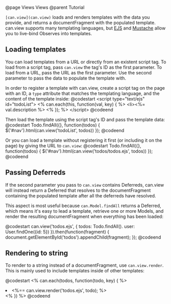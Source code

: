 @page Views Views
@parent Tutorial

`[can.view](can.view)` loads and renders templates with the data you provide, and
returns a documentFragment with the populated template. can.view supports many
templating languages, but [EJS](can.EJS) and [Mustache](can.Mustache) allow you
to live-bind Observes into templates.

## Loading templates

You can load templates from a URL or directly from an existent script tag. To
load from a script tag, pass `can.view` the tag's ID as the first parameter. To
load from a URL, pass the URL as the first parameter. Use the second parameter to
pass the data to populate the template with.

In order to register a template with can.view, create a script tag on the page
with an ID, a `type` attribute that matches the templating language, and the
content of the template inside:
@codestart
&lt;script type="text/ejs" id="todoList">
<% can.each(this, function(val, key) { %>
	&lt;li><%= val.description %></li>
<% }); %>
&lt;/script>
@codeend

Then load the template using the script tag's ID and pass the template data:
@codestart
Todo.findAll({}, function(todos) {
	$('#nav').html(can.view('todoList', todos))
});
@codeend

Or you can load a template without registering it first (or including it on the
page) by giving the URL to `can.view`:
@codestart
Todo.findAll({}, function(todos) {
	$('#nav').html(can.view('todos/todos.ejs', todos))
});
@codeend

## Passing Deferreds

If the second parameter you pass to `can.view` contains Deferreds, can.view will
instead return a Deferred that resolves to the documentFragment containing the
populated template after all the deferreds have resolved.

This aspect is most useful because `can.Model.findAll` returns a Deferred, which
means it's easy to lead a template, retrieve one or more Models, and render the
resulting documentFragment when everything has been loaded:

@codestart
can.view('todos.ejs', {
	todos: Todo.findAll().
	user: User.findOne({id: 5})
}).then(function(fragment) {
	document.getElementById('todos').appendChild(fragment);
});
@codeend

## Rendering to string

To render to a string instead of a documentFragment, use `can.view.render`. This
is mainly used to include templates inside of other templates:

@codestart
<% can.each(todos, function(todo, key) { %>
	<li><%== can.view.render('todos.ejs', todo); %></li>
<% }) %>
@codeend